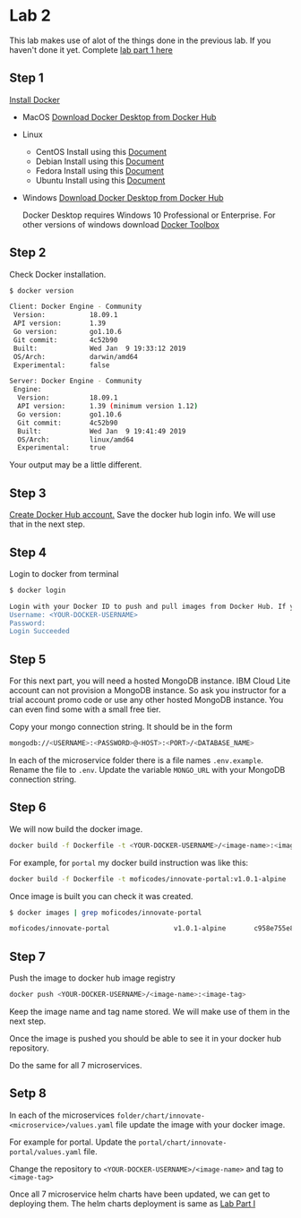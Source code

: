 # Lab 2

This lab makes use of alot of the things done in the previous lab. If you haven't done it yet. Complete [lab part 1 here](lab-1.md)

## Step 1

[Install Docker](https://docs.docker.com/install/)

* MacOS [Download Docker Desktop from Docker Hub](https://hub.docker.com/editions/community/docker-ce-desktop-mac)
* Linux
  * CentOS Install using this [Document](https://docs.docker.com/install/linux/docker-ce/centos/)
  * Debian Install using this [Document](https://docs.docker.com/install/linux/docker-ce/debian/)
  * Fedora Install using this [Document](https://docs.docker.com/install/linux/docker-ce/fedora/)
  * Ubuntu Install using this [Document](https://docs.docker.com/install/linux/docker-ce/ubuntu/)
* Windows [Download Docker Desktop from Docker Hub](https://hub.docker.com/editions/community/docker-ce-desktop-windows)

  Docker Desktop requires Windows 10 Professional or Enterprise. For other versions of windows download [Docker Toolbox](https://docs.docker.com/toolbox/overview/)

## Step 2

Check Docker installation.

```bash
$ docker version

Client: Docker Engine - Community
 Version:           18.09.1
 API version:       1.39
 Go version:        go1.10.6
 Git commit:        4c52b90
 Built:             Wed Jan  9 19:33:12 2019
 OS/Arch:           darwin/amd64
 Experimental:      false

Server: Docker Engine - Community
 Engine:
  Version:          18.09.1
  API version:      1.39 (minimum version 1.12)
  Go version:       go1.10.6
  Git commit:       4c52b90
  Built:            Wed Jan  9 19:41:49 2019
  OS/Arch:          linux/amd64
  Experimental:     true
```

Your output may be a little different.

## Step 3

[Create Docker Hub account.](https://hub.docker.com/signup) Save the docker hub login info. We will use that in the next step.

## Step 4

Login to docker from terminal

```bash
$ docker login

Login with your Docker ID to push and pull images from Docker Hub. If you don't have a Docker ID, head over to https://hub.docker.com to create one.
Username: <YOUR-DOCKER-USERNAME>
Password:
Login Succeeded
```

## Step 5

For this next part, you will need a hosted MongoDB instance. IBM Cloud Lite account can not provision a MongoDB instance. So ask you instructor for a trial account promo code or use any other hosted MongoDB instance. You can even find some with a small free tier.

Copy your mongo connection string. It should be in the form

```bash
mongodb://<USERNAME>:<PASSWORD>@<HOST>:<PORT>/<DATABASE_NAME>
```

In each of the microservice folder there is a file names `.env.example`. Rename the file to `.env`. Update the variable `MONGO_URL` with your MongoDB connection string.

## Step 6

We will now build the docker image.

```bash
docker build -f Dockerfile -t <YOUR-DOCKER-USERNAME>/<image-name>:<image-tag>
```

For example, for `portal` my docker build instruction was like this:

```bash
docker build -f Dockerfile -t moficodes/innovate-portal:v1.0.1-alpine .
```

Once image is built you can check it was created.

```bash
$ docker images | grep moficodes/innovate-portal

moficodes/innovate-portal                v1.0.1-alpine       c958e755e877        About an hour ago   156MB
```

## Step 7

Push the image to docker hub image registry

```bash
docker push <YOUR-DOCKER-USERNAME>/<image-name>:<image-tag>
```

Keep the image name and tag name stored. We will make use of them in the next step.

Once the image is pushed you should be able to see it in your docker hub repository.

Do the same for all 7 microservices.

## Setp 8

In each of the microservices `folder/chart/innovate-<microservice>/values.yaml` file update the image with your docker image.

For example for portal. Update the `portal/chart/innovate-portal/values.yaml` file.

Change the repository to `<YOUR-DOCKER-USERNAME>/<image-name>` and tag to `<image-tag>`

Once all 7 microservice helm charts have been updated, we can get to deploying them. The helm charts deployment is same as [Lab Part I](lab-1.md#step-3)

